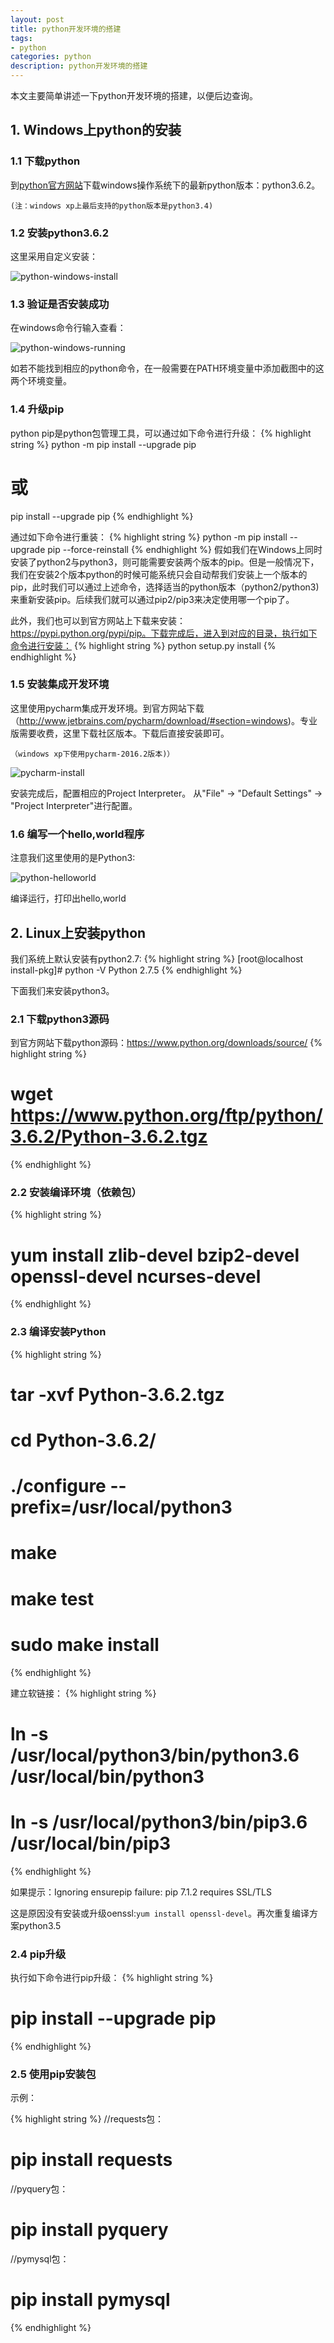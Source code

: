 ```yaml
---
layout: post
title: python开发环境的搭建
tags:
- python
categories: python
description: python开发环境的搭建
---
```


本文主要简单讲述一下python开发环境的搭建，以便后边查询。

<!-- more -->


## 1. Windows上python的安装


### 1.1 下载python
到[python官方网站](https://www.python.org/downloads/windows/)下载windows操作系统下的最新python版本：python3.6.2。

```(注：windows xp上最后支持的python版本是python3.4)```

### 1.2 安装python3.6.2
这里采用自定义安装：

![python-windows-install](https://ivanzz1001.github.io/records/assets/img/python/python-windows-install.png)



### 1.3 验证是否安装成功
在windows命令行输入查看：

![python-windows-running](https://ivanzz1001.github.io/records/assets/img/python/python-windows-running.png)

如若不能找到相应的python命令，在一般需要在PATH环境变量中添加截图中的这两个环境变量。


### 1.4 升级pip
python pip是python包管理工具，可以通过如下命令进行升级：
{% highlight string %}
python -m pip install --upgrade pip

# 或

pip install --upgrade pip
{% endhighlight %}

通过如下命令进行重装：
{% highlight string %}
python -m pip install --upgrade pip --force-reinstall
{% endhighlight %}
假如我们在Windows上同时安装了python2与python3，则可能需要安装两个版本的pip。但是一般情况下，我们在安装2个版本python的时候可能系统只会自动帮我们安装上一个版本的pip，此时我们可以通过上述命令，选择适当的python版本（python2/python3)来重新安装pip。后续我们就可以通过pip2/pip3来决定使用哪一个pip了。


此外，我们也可以到官方网站上下载来安装：https://pypi.python.org/pypi/pip。下载完成后，进入到对应的目录，执行如下命令进行安装：
{% highlight string %}
python setup.py install
{% endhighlight %}

### 1.5 安装集成开发环境

这里使用pycharm集成开发环境。到官方网站下载（http://www.jetbrains.com/pycharm/download/#section=windows)。专业版需要收费，这里下载社区版本。下载后直接安装即可。

```（windows xp下使用pycharm-2016.2版本)）```

![pycharm-install](https://ivanzz1001.github.io/records/assets/img/python/pycharm-install.png)

安装完成后，配置相应的Project Interpreter。 从"File" -> "Default Settings" -> "Project Interpreter"进行配置。

### 1.6 编写一个hello,world程序

注意我们这里使用的是Python3:

![python-helloworld](https://ivanzz1001.github.io/records/assets/img/python/python-helloworld.png)


编译运行，打印出hello,world


## 2. Linux上安装python

我们系统上默认安装有python2.7:
{% highlight string %}
[root@localhost install-pkg]# python -V
Python 2.7.5
{% endhighlight %}

下面我们来安装python3。

### 2.1 下载python3源码

到官方网站下载python源码：https://www.python.org/downloads/source/
{% highlight string %}
#  wget https://www.python.org/ftp/python/3.6.2/Python-3.6.2.tgz
{% endhighlight %}

### 2.2 安装编译环境（依赖包）
{% highlight string %}
# yum install zlib-devel bzip2-devel  openssl-devel ncurses-devel
{% endhighlight %}


### 2.3 编译安装Python
{% highlight string %}
# tar -xvf Python-3.6.2.tgz

# cd Python-3.6.2/

# ./configure --prefix=/usr/local/python3

# make
# make test
# sudo make install
{% endhighlight %}

建立软链接：
{% highlight string %}
# ln -s /usr/local/python3/bin/python3.6 /usr/local/bin/python3
# ln -s /usr/local/python3/bin/pip3.6 /usr/local/bin/pip3
{% endhighlight %}

如果提示：Ignoring ensurepip failure: pip 7.1.2 requires SSL/TLS

这是原因没有安装或升级oenssl:```yum install openssl-devel```。再次重复编译方案python3.5


### 2.4 pip升级
执行如下命令进行pip升级：
{% highlight string %}
# pip install --upgrade pip
{% endhighlight %}



### 2.5 使用pip安装包
示例：

{% highlight string %}
//requests包：
# pip install requests

//pyquery包：
# pip install pyquery

//pymysql包：
# pip install pymysql
{% endhighlight %}






<br />
<br />
<br />

